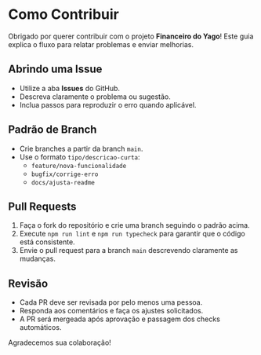 # Como Contribuir

Obrigado por querer contribuir com o projeto **Financeiro do Yago**! Este guia explica o fluxo para relatar problemas e enviar melhorias.

## Abrindo uma Issue
- Utilize a aba **Issues** do GitHub.
- Descreva claramente o problema ou sugestão.
- Inclua passos para reproduzir o erro quando aplicável.

## Padrão de Branch
- Crie branches a partir da branch `main`.
- Use o formato `tipo/descricao-curta`:
  - `feature/nova-funcionalidade`
  - `bugfix/corrige-erro`
  - `docs/ajusta-readme`

## Pull Requests
1. Faça o fork do repositório e crie uma branch seguindo o padrão acima.
2. Execute `npm run lint` e `npm run typecheck` para garantir que o código está consistente.
3. Envie o pull request para a branch `main` descrevendo claramente as mudanças.

## Revisão
- Cada PR deve ser revisada por pelo menos uma pessoa.
- Responda aos comentários e faça os ajustes solicitados.
- A PR será mergeada após aprovação e passagem dos checks automáticos.

Agradecemos sua colaboração!
